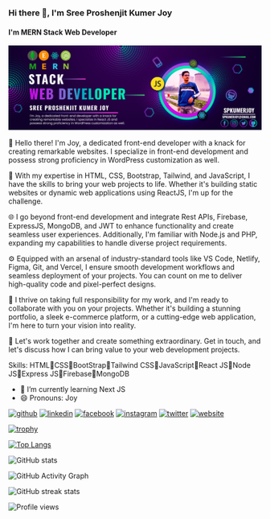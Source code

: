 ### Hi there 👋, I'm Sree Proshenjit Kumer Joy
#### I'm MERN Stack Web Developer
![I'm MERN Stack Web Developer](https://raw.githubusercontent.com/spkumerjoy/spkumerjoy/main/github-banner.jpg)

👋 Hello there! 
I'm Joy, a dedicated front-end developer with a knack for creating remarkable websites. I specialize in front-end development and possess strong proficiency in WordPress customization as well.

💪 With my expertise in HTML, CSS, Bootstrap, Tailwind, and JavaScript, I have the skills to bring your web projects to life. Whether it's building static websites or dynamic web applications using ReactJS, I'm up for the challenge.

🌐 I go beyond front-end development and integrate Rest APIs, Firebase, ExpressJS, MongoDB, and JWT to enhance functionality and create seamless user experiences. Additionally, I'm familiar with Node.js and PHP, expanding my capabilities to handle diverse project requirements.

⚙️ Equipped with an arsenal of industry-standard tools like VS Code, Netlify, Figma, Git, and Vercel, I ensure smooth development workflows and seamless deployment of your projects. You can count on me to deliver high-quality code and pixel-perfect designs.

🤝 I thrive on taking full responsibility for my work, and I'm ready to collaborate with you on your projects. Whether it's building a stunning portfolio, a sleek e-commerce platform, or a cutting-edge web application, I'm here to turn your vision into reality.

💼 Let's work together and create something extraordinary. Get in touch, and let's discuss how I can bring value to your web development projects.

Skills: HTML🔹CSS🔹BootStrap🔹Tailwind CSS🔹JavaScript🔹React JS🔹Node JS🔹Express JS🔹Firebase🔹MongoDB

- 🌱 I’m currently learning Next JS 
- 😄 Pronouns: Joy 


[<img src='https://cdn.jsdelivr.net/npm/simple-icons@3.0.1/icons/github.svg' alt='github' height='40'>](https://github.com/spkumerjoy)  [<img src='https://cdn.jsdelivr.net/npm/simple-icons@3.0.1/icons/linkedin.svg' alt='linkedin' height='40'>](https://www.linkedin.com/in/spkumerjoy/)  [<img src='https://cdn.jsdelivr.net/npm/simple-icons@3.0.1/icons/facebook.svg' alt='facebook' height='40'>](https://www.facebook.com/spkumerjoy)  [<img src='https://cdn.jsdelivr.net/npm/simple-icons@3.0.1/icons/instagram.svg' alt='instagram' height='40'>](https://www.instagram.com/spkumerjoy/)  [<img src='https://cdn.jsdelivr.net/npm/simple-icons@3.0.1/icons/twitter.svg' alt='twitter' height='40'>](https://twitter.com/spkumerjoy)  [<img src='https://cdn.jsdelivr.net/npm/simple-icons@3.0.1/icons/icloud.svg' alt='website' height='40'>](https://joyskyz.com/)  

[![trophy](https://github-profile-trophy.vercel.app/?username=spkumerjoy)](https://github.com/ryo-ma/github-profile-trophy)

[![Top Langs](https://github-readme-stats.vercel.app/api/top-langs/?username=spkumerjoy)](https://github.com/anuraghazra/github-readme-stats)

![GitHub stats](https://github-readme-stats.vercel.app/api?username=spkumerjoy&show_icons=true)  

![GitHub Activity Graph](https://activity-graph.herokuapp.com/graph?username=spkumerjoy)  

![GitHub streak stats](https://streak-stats.demolab.com/?user=spkumerjoy)  

![Profile views](https://gpvc.arturio.dev/spkumerjoy)  
